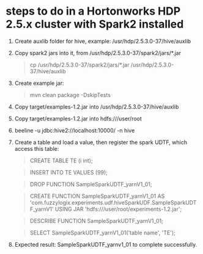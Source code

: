 # steps to do in a Hortonworks HDP 2.5.x  cluster with Spark2 installed

1.  Create auxlib folder for hive, example: /usr/hdp/2.5.3.0-37/hive/auxlib

2.  Copy spark2 jars into it, from /usr/hdp/2.5.3.0-37/spark2/jars/*.jar
    >cp /usr/hdp/2.5.3.0-37/spark2/jars/*.jar /usr/hdp/2.5.3.0-37/hive/auxlib
    
    
3.  Create example jar:
    >mvn clean package -DskipTests
    
4.  Copy target/examples-1.2.jar into /usr/hdp/2.5.3.0-37/hive/auxlib


5.  Copy target/examples-1.2.jar into hdfs:///user/root


6.  beeline -u jdbc:hive2://localhost:10000/ -n hive

7.  Create a table and load a value, then register the spark UDTF,  which access this table:
    >CREATE TABLE TE (i int);
    
    >INSERT INTO TE VALUES (99);
    
    >DROP FUNCTION SampleSparkUDTF_yarnV1_01;

    >CREATE FUNCTION SampleSparkUDTF_yarnV1_01 AS 'com.fuzzylogix.experiments.udf.hiveSparkUDF.SampleSparkUDTF_yarnV1' USING JAR 'hdfs:///user/root/experiments-1.2.jar';

    >DESCRIBE FUNCTION SampleSparkUDTF_yarnV1_01;

    >SELECT SampleSparkUDTF_yarnV1_01('table name', 'TE');
    
    
8.  Expected result:
    SampleSparkUDTF_yarnv1_01 to complete successfully.
